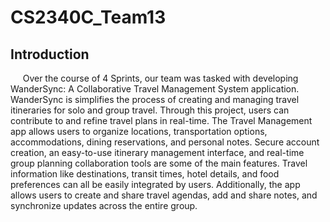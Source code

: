 # CS2340C_Team13
## Introduction
&nbsp;&nbsp;&nbsp;&nbsp; Over the course of 4 Sprints, our team was tasked with developing WanderSync: A Collaborative Travel Management System application. WanderSync is simplifies the process of creating and managing travel itineraries for solo and group travel. Through this project, users can contribute to and refine travel plans in real-time. The Travel Management app allows users to organize locations, transportation options, accommodations, dining reservations, and personal notes. Secure account creation, an easy-to-use itinerary management interface, and real-time group planning collaboration tools are some of the main features. Travel information like destinations, transit times, hotel details, and food preferences can all be easily integrated by users. Additionally, the app allows users to create and share travel agendas, add and share notes, and synchronize updates across the entire group.
